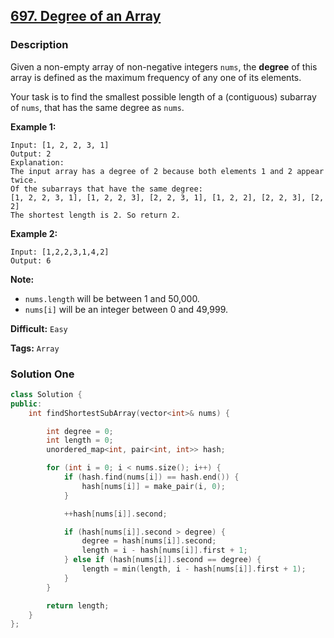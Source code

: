 ## [697. Degree of an Array](https://leetcode.com/problems/degree-of-an-array/description/)

### Description

Given a non-empty array of non-negative integers `nums`, the **degree** of this array is defined as the maximum frequency of any one of its elements.

Your task is to find the smallest possible length of a (contiguous) subarray of `nums`, that has the same degree as `nums`.

**Example 1:**

```
Input: [1, 2, 2, 3, 1]
Output: 2
Explanation:
The input array has a degree of 2 because both elements 1 and 2 appear twice.
Of the subarrays that have the same degree:
[1, 2, 2, 3, 1], [1, 2, 2, 3], [2, 2, 3, 1], [1, 2, 2], [2, 2, 3], [2, 2]
The shortest length is 2. So return 2.

```

**Example 2:**

```
Input: [1,2,2,3,1,4,2]
Output: 6

```

**Note:**

- `nums.length` will be between 1 and 50,000.
- `nums[i]` will be an integer between 0 and 49,999.

**Difficult:** `Easy`

**Tags:** `Array`

### Solution One

```c++
class Solution {
public:
    int findShortestSubArray(vector<int>& nums) {

        int degree = 0;
        int length = 0;
        unordered_map<int, pair<int, int>> hash;

        for (int i = 0; i < nums.size(); i++) {
            if (hash.find(nums[i]) == hash.end()) {
                hash[nums[i]] = make_pair(i, 0);
            }

            ++hash[nums[i]].second;

            if (hash[nums[i]].second > degree) {
                degree = hash[nums[i]].second;
                length = i - hash[nums[i]].first + 1;
            } else if (hash[nums[i]].second == degree) {
                length = min(length, i - hash[nums[i]].first + 1);
            }
        }

        return length;
    }
};
```
